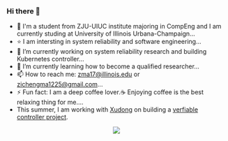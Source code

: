 ### Hi there 👋

<!--
**ZichengMa/ZichengMa** is a ✨ _special_ ✨ repository because its `README.md` (this file) appears on your GitHub profile.

Here are some ideas to get you started:


-->
- 📖 I'm a student from ZJU-UIUC institute majoring in CompEng and I am currently studing at University of Illinois Urbana-Champaign...
- ⭐️ I am intersting in system reliability and software engineering...
- 🔭 I’m currently working on system reliability research and building Kubernetes controller...
- 🌱 I’m currently learning how to become a qualified researcher...
- 📫 How to reach me: zma17@illinois.edu or zichengma1225@gmail.com...
- ⚡ Fun fact: I am a deep coffee lover.☕ Enjoying coffee is the best relaxing thing for me....
- This summer, I am working with [Xudong](https://marshtompsxd.github.io/) on building a [verfiable controller project](https://github.com/vmware-research/verifiable-controllers).

<div align="center">
    <img  src="https://github-readme-streak-stats.herokuapp.com/?user=zichengma" />
</div>
